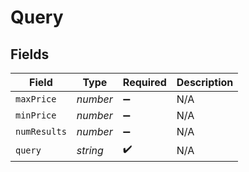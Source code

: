 # Query


## Fields

| Field              | Type               | Required           | Description        |
| ------------------ | ------------------ | ------------------ | ------------------ |
| `maxPrice`         | *number*           | :heavy_minus_sign: | N/A                |
| `minPrice`         | *number*           | :heavy_minus_sign: | N/A                |
| `numResults`       | *number*           | :heavy_minus_sign: | N/A                |
| `query`            | *string*           | :heavy_check_mark: | N/A                |